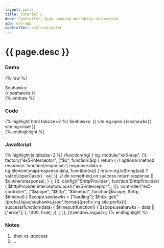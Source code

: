 ```yaml
---
layout: posts
title: Tutorial 5
desc: Controller, Ajax Loading and $http.interceptor
app: ex5-app
controller: ex5-controller
---
```

# {{ page.desc }}

### Demo
{% raw %}
<div class="demo">
	<label>Seahawks: </label>
	<div class="indent">{{ seahawks }}</div>
</div>
{% endraw %}

### Code
{% highlight html tabsize=2 %}
Seahawks:
	{{ site.ng.open  }}seahawks{{ site.ng.close }}	
{% endhighlight %}

### JavaScript
{% highlight js tabsize=2 %}
(function(ng) {
	ng.
		module("ex5-app", []).
		factory("ex5-interceptor", ["$q", function($q) {
			return {
				// optional method
				response: function(response) {
					response.data = ng.element.map(response.data, function(val) {
						return ng.isString(val) ? val.toUpperCase() : val;
					});
					// do something on success
					return response || $q.when(response);
				}
			};
		}]).
		config(["$httpProvider", function($httpProvider) {
			$httpProvider.interceptors.push("ex5-interceptor");
		}]).
		controller("ex5-controller", ["$scope", "$http", "$timeout",
			function($scope, $http, $timeout) {
				$scope.seahawks = ["loading"];
				$http.
					get("{prefix}/ajax/seahawks.json".format({prefix: ng.site.prefix})).
					success(function(data) {
						$timeout(function() {
							$scope.seahawks = data || ["error"];
						}, 1000, true);
					});
			}
		]);
})(window.angular);
{% endhighlight %}

### Notes
1. .then vs .success
1. ...

